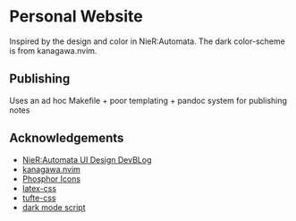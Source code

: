 # Personal Website

Inspired by the design and color in NieR:Automata. The dark color-scheme is
from kanagawa.nvim.

## Publishing

Uses an ad hoc Makefile + poor templating + pandoc system for publishing notes

## Acknowledgements

* [NieR:Automata UI Design DevBLog](https://www.platinumgames.com/official-blog/article/9624)
* [kanagawa.nvim](https://github.com/rebelot/kanagawa.nvim)
* [Phosphor Icons](https://phosphoricons.com/)
* [latex-css](https://github.com/vincentdoerig/latex-css/tree/master)
* [tufte-css](https://github.com/edwardtufte/tufte-css/tree/gh-pages)
* [dark mode script](https://htmhell.dev/adventcalendar/2024/9/)

